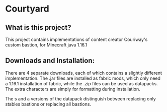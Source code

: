 # Courtyard

## What is this project?
This project contains implementations of content creator Couriway's custom bastion, for Minecraft java 1.16.1

## Downloads and Installation: 
There are 4 separate downloads, each of which contains a slightly different implementation. The .jar files are installed as fabric mods, which only need a 1.16.1 installation of fabric, while the .zip files can be used as datapacks. The extra characters are simply for formatting during installation.

The s and a versions of the datapack distinguish between replacing only stables bastions or replacing all bastions. 
